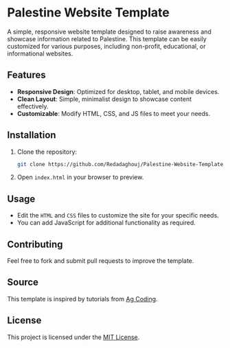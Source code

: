 # Palestine Website Template

A simple, responsive website template designed to raise awareness and showcase information related to Palestine. This template can be easily customized for various purposes, including non-profit, educational, or informational websites.

## Features
- **Responsive Design**: Optimized for desktop, tablet, and mobile devices.
- **Clean Layout**: Simple, minimalist design to showcase content effectively.
- **Customizable**: Modify HTML, CSS, and JS files to meet your needs.

## Installation
1. Clone the repository:
   ```bash
   git clone https://github.com/Redadaghouj/Palestine-Website-Template.git
   ```
2. Open `index.html` in your browser to preview.

## Usage
- Edit the `HTML` and `CSS` files to customize the site for your specific needs.
- You can add JavaScript for additional functionality as required.

## Contributing
Feel free to fork and submit pull requests to improve the template.

## Source
This template is inspired by tutorials from [Ag Coding](https://www.youtube.com/@AbdoELAzizGamal).

## License
This project is licensed under the [MIT License](LICENSE).
